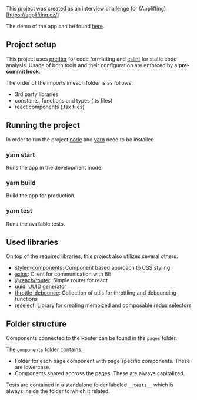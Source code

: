 This project was created as an interview challenge for (Applifting)[https://applifting.cz/]

The demo of the app can be found [here](https://applifting-task.now.sh/).

## Project setup

This project uses [prettier](https://prettier.io/) for code formatting and [eslint](https://eslint.org/) for static code analysis. Usage of both tools and their configuration are enforced by a **pre-commit hook**.

The order of the imports in each folder is as follows:

- 3rd party libraries
- constants, functions and types (.ts files)
- react components (.tsx files)

## Running the project

In order to run the project [node](https://nodejs.org/en/) and [yarn](https://classic.yarnpkg.com/en/) need to be installed.

### yarn start

Runs the app in the development mode.

### yarn build

Build the app for production.

### yarn test

Runs the available tests.

## Used libraries

On top of the required libraries, this project also utilizes several others:

- [styled-components](https://styled-components.com/): Component based approach to CSS styling
- [axios](https://github.com/axios/axios): Client for communication with BE
- [@reach/router](https://reach.tech/router): Simple router for react
- [uuid](https://www.npmjs.com/package/uuid): UUID generator
- [throttle-debounce](https://www.npmjs.com/package/throttle-debounce): Collection of utils for throttling and debouncing functions
- [reselect](https://github.com/reduxjs/reselect): Library for creating memoized and composable redux selectors

## Folder structure

Components connected to the Router can be found in the `pages` folder.

The `components` folder contains:

- Folder for each page component with page specific components. These are lowercase.
- Components shared accross the pages. These are always capitalized.

Tests are contained in a standalone folder labeled `__tests__` which is always inside the folder to which it related.
